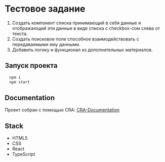 # Тестовое задание

1. Создать компонент списка принимающий в себя данные и отображающий эти данные в виде списка с checkbox-сом слева от текста.
2. Создать поисковое поле способное взаимодействовать с передаваемыми ему данными.
3. Добавить логику и функционал из дополнительных материалов.
## Запуск проекта

```bash
  npm i
  npm start
```
## Documentation
Проект собран с помощью CRA:
[CRA-Documentation](https://create-react-app.dev/docs/getting-started)
## Stack

- HTML5
- CSS
- React
- TypeScript